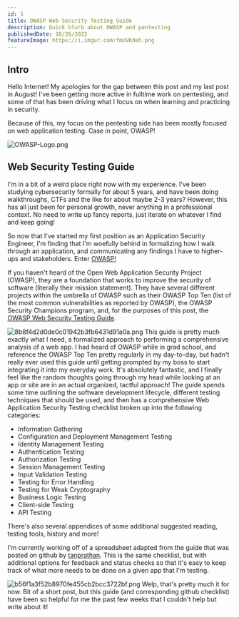 ```yaml
---
id: 5
title: OWASP Web Security Testing Guide
description: Quick blurb about OWASP and pentesting
publishedDate: 10/26/2022
featureImage: https://i.imgur.com/fmUVKdeh.png
---
```


## Intro
Hello Internet!
My apologies for the gap between this post and my last post in August! I've been getting more active in fulltime work on pentesting, and some of that has been driving what I focus on when learning and practicing in security.

Because of this, my focus on the pentesting side has been mostly focused on web application testing. Case in point, OWASP!

![OWASP-Logo.png](https://i.imgur.com/fmUVKde.png)
## Web Security Testing Guide
I'm in a bit of a weird place right now with my experience. I've been studying cybersecurity formally for about 5 years, and have been doing walkthroughs, CTFs and the like for about maybe 2-3 years? However, this has all just been for personal growth, never anything in a professional context. No need to write up fancy reports, just iterate on whatever I find and keep going!

So now that I've started my first position as an Application Security Engineer, I'm finding that I'm woefully behind in formalizing how I walk through an application, and communicating any findings I have to higher-ups and stakeholders. Enter [OWASP!](https://owasp.org/)

If you haven't heard of the Open Web Application Security Project (OWASP), they are a foundation  that works to improve the security of software (literally their mission statement). They have several different projects within the umbrella of OWASP such as their OWASP Top Ten (list of the most common vulnerabilities as reported by OWASP), the OWASP Security Champions program, and, for the purposes of this post, the [OWASP Web Security Testing Guide](https://owasp.org/www-project-web-security-testing-guide/).

![8b8f4d2d0de0c01942b3fb6431d91a0a.png](https://i.imgur.com/k11qzq7.png)
This guide is pretty much exactly what I need, a formalized approach to performing a comprehensive analysis of a web app. I had heard of OWASP while in grad school, and reference the OWASP Top Ten pretty regularly in my day-to-day, but hadn't really ever used this guide until getting prompted by my boss to start integrating it into my everyday work. It's absolutely fantastic, and I finally feel like the random thoughts going through my head while looking at an app or site are in an actual organized, tactful approach! The guide spends some time outlining the software development lifecycle, different testing techniques that should be used, and then has a comprehensive Web Application Security Testing checklist broken up into the following categories:
* Information Gathering
* Configuration and Deployment Management Testing
* Identity Management Testing
* Authentication Testing
* Authorization Testing
* Session Management Testing
* Input Validation Testing
* Testing for Error Handling
* Testing for Weak Cryptography
* Business Logic Testing
* Client-side Testing
* API Testing

There's also several appendices of some additional suggested reading, testing tools, history and more!

I'm currently working off of a spreadsheet adapted from the guide that was posted on github by [tanprathan](https://github.com/tanprathan/OWASP-Testing-Checklist). This is the same checklist, but with additional options for feedback and status checks so that it's easy to keep track of what more needs to be done on a given app that I'm testing.

![b56f1a3f52b8970fe455cb2bcc3722bf.png](https://i.imgur.com/oxc6GKX.png)
Welp, that's pretty much it for now. Bit of a short post, but this guide (and corresponding github checklist) have been so helpful for me the past few weeks that I couldn't help but write about it!
